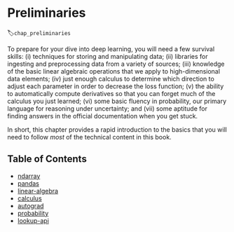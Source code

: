 #  Preliminaries
:label:`chap_preliminaries`

To prepare for your dive into deep learning,
you will need a few survival skills:
(i) techniques for storing and manipulating data;
(ii) libraries for ingesting 
and preprocessing data from a variety of sources;
(iii) knowledge of the basic linear algebraic operations
that we apply to high-dimensional data elements;
(iv) just enough calculus to determine
which direction to adjust each parameter
in order to decrease the loss function;
(v) the ability to automatically compute derivatives
so that you can forget much of 
the calculus you just learned;
(vi) some basic fluency in probability,
our primary language for reasoning under uncertainty;
and (vii) some aptitude for finding answers 
in the official documentation when you get stuck.

In short, this chapter provides a rapid introduction 
to the basics that you will need to follow 
*most* of the technical content in this book.

## Table of Contents
 - [ndarray](ndarray.ipynb)
 - [pandas](pandas.ipynb)
 - [linear-algebra](linear-algebra.ipynb)
 - [calculus](calculus.ipynb)
 - [autograd](autograd.ipynb)
 - [probability](probability.ipynb)
 - [lookup-api](lookup-api.ipynb)

